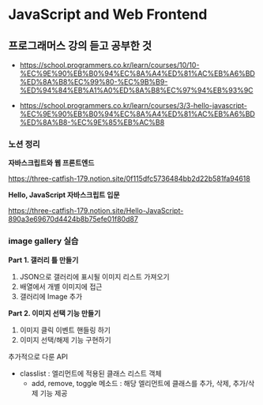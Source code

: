 # JavaScript and Web Frontend

## 프로그래머스 강의 듣고 공부한 것

- https://school.programmers.co.kr/learn/courses/10/10-%EC%9E%90%EB%B0%94%EC%8A%A4%ED%81%AC%EB%A6%BD%ED%8A%B8%EC%99%80-%EC%9B%B9-%ED%94%84%EB%A1%A0%ED%8A%B8%EC%97%94%EB%93%9C

- https://school.programmers.co.kr/learn/courses/3/3-hello-javascript-%EC%9E%90%EB%B0%94%EC%8A%A4%ED%81%AC%EB%A6%BD%ED%8A%B8-%EC%9E%85%EB%AC%B8

### 노션 정리

**자바스크립트와 웹 프론트엔드**

https://three-catfish-179.notion.site/0f115dfc5736484bb2d22b581fa94618

**Hello, JavaScript 자바스크립트 입문**

https://three-catfish-179.notion.site/Hello-JavaScript-890a3e69670d4424b8b75efe01f80d87

### **image gallery 실습**

**Part 1. 갤러리 틀 만들기**

1. JSON으로 갤러리에 표시될 이미지 리스트 가져오기
2. 배열에서 개별 이미지에 접근
3. 갤러리에 Image 추가

**Part 2. 이미지 선택 기능 만들기**

1. 이미지 클릭 이벤트 핸들링 하기
2. 이미지 선택/해제 기능 구현하기

추가적으로 다룬 API

- classlist : 엘리먼트에 적용된 클래스 리스트 객체
  - add, remove, toggle 메소드 : 해당 엘리먼트에 클래스를 추가, 삭제, 추가/삭제 기능 제공
